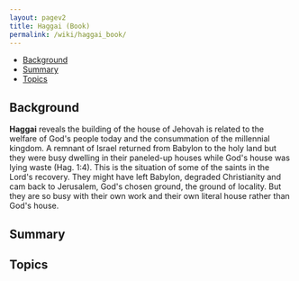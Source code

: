 ```yaml
---
layout: pagev2
title: Haggai (Book)
permalink: /wiki/haggai_book/
---
```

- [Background](#background)
- [Summary](#summary)
- [Topics](#topics)

## Background

**Haggai** reveals the building of the house of Jehovah is related to the welfare of God's people today and the consummation of the millennial kingdom.
A remnant of Israel returned from Babylon to the holy land but they were busy dwelling in their paneled-up houses while God's house was lying waste (Hag. 1:4). This is the situation of some of the saints in the Lord's recovery. They might have left Babylon, degraded Christianity and cam back to Jerusalem, God's chosen ground, the ground of locality. But they are so busy with their own work and their own literal house rather than God's house.

## Summary

## Topics
